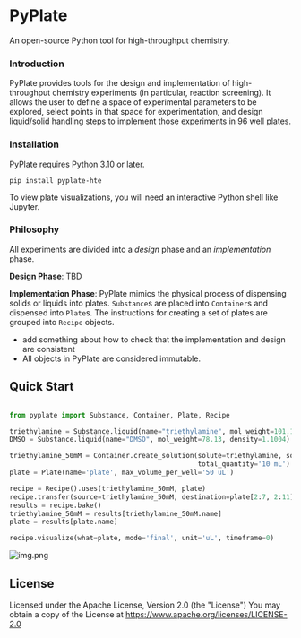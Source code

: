 # PyPlate

An open-source Python tool for high-throughput chemistry.

### Introduction

PyPlate provides tools for the design and implementation of high-throughput chemistry experiments (in particular, reaction screening).  It allows the user to define a space of experimental parameters to be explored, select points in that space for experimentation, and design liquid/solid handling steps to implement those experiments in 96 well plates.

### Installation

PyPlate requires Python 3.10 or later.

`pip install pyplate-hte`

To view plate visualizations, you will need an interactive Python shell like Jupyter.

### Philosophy

All experiments are divided into a *design* phase and an *implementation* phase.

**Design Phase**: TBD

**Implementation Phase**: PyPlate mimics the physical process of dispensing solids or liquids into plates.  `Substance`s are placed into `Container`s and dispensed into `Plate`s.  The instructions for creating a set of plates are grouped into `Recipe` objects.

- add something about how to check that the implementation and design are consistent
- All objects in PyPlate are considered immutable.

## Quick Start

```python

from pyplate import Substance, Container, Plate, Recipe

triethylamine = Substance.liquid(name="triethylamine", mol_weight=101.19, density=0.726)
DMSO = Substance.liquid(name="DMSO", mol_weight=78.13, density=1.1004)

triethylamine_50mM = Container.create_solution(solute=triethylamine, solvent=DMSO, concentration='50 mM',
                                               total_quantity='10 mL')
plate = Plate(name='plate', max_volume_per_well='50 uL')

recipe = Recipe().uses(triethylamine_50mM, plate)
recipe.transfer(source=triethylamine_50mM, destination=plate[2:7, 2:11], quantity='10 uL')
results = recipe.bake()
triethylamine_50mM = results[triethylamine_50mM.name]
plate = results[plate.name]

recipe.visualize(what=plate, mode='final', unit='uL', timeframe=0)

```

![img.png](images/simple_visualization.png)

## License

Licensed under the Apache License, Version 2.0 (the "License")
You may obtain a copy of the License at https://www.apache.org/licenses/LICENSE-2.0